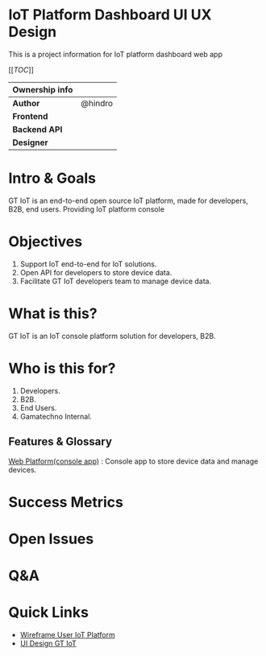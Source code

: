 # IoT Platform Dashboard UI UX Design

This is a project information for IoT platform dashboard web app

[[_TOC_]]

| Ownership info | |
| --- | --- |
| **Author** | @hindro |
| **Frontend** |  |
| **Backend API** |  |
| **Designer** | |


# Intro & Goals
GT IoT is an end-to-end open source IoT platform, made for developers, B2B, end users. Providing IoT platform console 

# Objectives
1. Support IoT end-to-end for IoT solutions.
2. Open API for developers to store device data.
3. Facilitate GT IoT developers team to manage device data.


# What is this?
GT IoT is an IoT console platform solution for developers, B2B.

# Who is this for?
1. Developers.
2. B2B.
3. End Users.
4. Gamatechno Internal.


## Features & Glossary
[Web Platform(console app)](https://git.gamatechno.net/iot-research/gt-iot-platform/-/wikis/Web-Platform(console-app)) : Console app to store device data and manage devices.


# Success Metrics
# Open Issues
# Q&A
# Quick Links
- [Wireframe User IoT Platform](https://whimsical.com/gt-iot-platform-8671kXkDukeL1mvqNTUtC5)
- [UI Design GT IoT](https://www.figma.com/file/rfNpd8cPyFpKRzuaQ9rQBn/GT-IoT-Platform?node-id=4%3A616)
